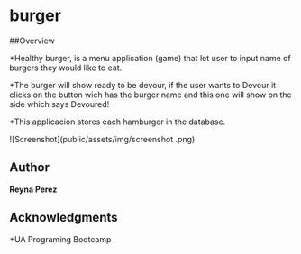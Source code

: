 # burger
##Overview

*Healthy burger, is a menu application (game) that let user to input name of burgers they would like to eat. 

*The burger will show ready to be devour, if the user wants to Devour it clicks on the button wich has the burger name and this one will show on the side which says Devoured!

*This applicacion stores each hamburger in the database.

![Screenshot](public/assets/img/screenshot .png)

## Author

**Reyna Perez**

## Acknowledgments

*UA Programing Bootcamp
